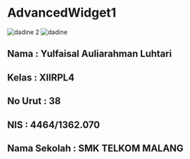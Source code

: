 # AdvancedWidget1
![dadine 2](https://cloud.githubusercontent.com/assets/22865456/20000930/6eec46e0-a2ac-11e6-8de6-26499f1e9ca0.PNG)
![dadine](https://cloud.githubusercontent.com/assets/22865456/20000931/6ef739f6-a2ac-11e6-97c7-9baa36aacefa.PNG)
<h2> Nama          : Yulfaisal Auliarahman Luhtari </h2>
<h2> Kelas         : XIIRPL4 </h2>
<h2> No Urut       : 38 </h2>
<h2> NIS           : 4464/1362.070 </h2>
<h2> Nama Sekolah  : SMK TELKOM MALANG </h2>
